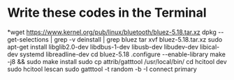 # Write these codes in the Terminal
*wget https://www.kernel.org/pub/linux/bluetooth/bluez-5.18.tar.xz
dpkg --get-selections | grep -v deinstall | grep bluez
tar xvf bluez-5.18.tar.xz
sudo apt-get install libglib2.0-dev libdbus-1-dev libusb-dev libudev-dev libical-dev systemd libreadline-dev
cd bluez-5.18
.configure --enable-library
make -j8 && sudo make install
sudo cp attrib/gatttool /usr/local/bin/
cd
hcitool dev
sudo hcitool lescan
sudo gatttool -t random -b <BLE device> -I
connect 
primary

